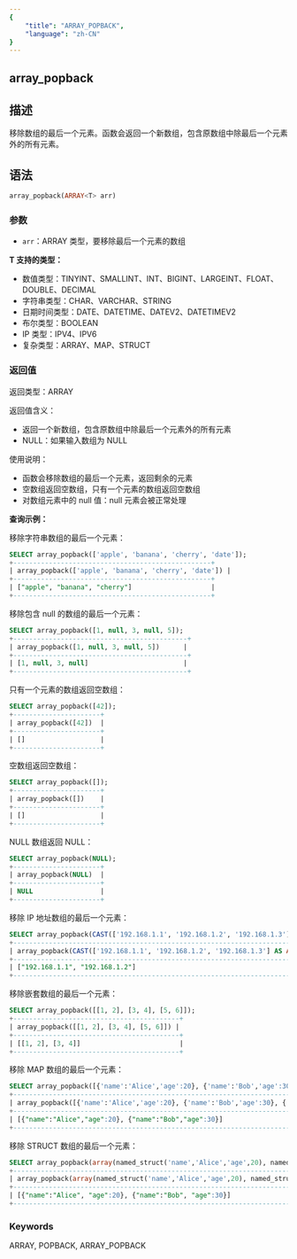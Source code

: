 ```yaml
---
{
    "title": "ARRAY_POPBACK",
    "language": "zh-CN"
}
---
```


## array_popback

<version since="2.0.0">

</version>

## 描述

移除数组的最后一个元素。函数会返回一个新数组，包含原数组中除最后一个元素外的所有元素。

## 语法

```sql
array_popback(ARRAY<T> arr)
```

### 参数

- `arr`：ARRAY<T> 类型，要移除最后一个元素的数组

**T 支持的类型：**
- 数值类型：TINYINT、SMALLINT、INT、BIGINT、LARGEINT、FLOAT、DOUBLE、DECIMAL
- 字符串类型：CHAR、VARCHAR、STRING
- 日期时间类型：DATE、DATETIME、DATEV2、DATETIMEV2
- 布尔类型：BOOLEAN
- IP 类型：IPV4、IPV6
- 复杂类型：ARRAY、MAP、STRUCT

### 返回值

返回类型：ARRAY<T>

返回值含义：
- 返回一个新数组，包含原数组中除最后一个元素外的所有元素
- NULL：如果输入数组为 NULL

使用说明：
- 函数会移除数组的最后一个元素，返回剩余的元素
- 空数组返回空数组，只有一个元素的数组返回空数组
- 对数组元素中的 null 值：null 元素会被正常处理

**查询示例：**

移除字符串数组的最后一个元素：
```sql
SELECT array_popback(['apple', 'banana', 'cherry', 'date']);
+--------------------------------------------------+
| array_popback(['apple', 'banana', 'cherry', 'date']) |
+--------------------------------------------------+
| ["apple", "banana", "cherry"]                    |
+--------------------------------------------------+
```

移除包含 null 的数组的最后一个元素：
```sql
SELECT array_popback([1, null, 3, null, 5]);
+--------------------------------------------+
| array_popback([1, null, 3, null, 5])      |
+--------------------------------------------+
| [1, null, 3, null]                        |
+--------------------------------------------+
```

只有一个元素的数组返回空数组：
```sql
SELECT array_popback([42]);
+----------------------+
| array_popback([42])  |
+----------------------+
| []                   |
+----------------------+
```

空数组返回空数组：
```sql
SELECT array_popback([]);
+----------------------+
| array_popback([])    |
+----------------------+
| []                   |
+----------------------+
```

NULL 数组返回 NULL：
```sql
SELECT array_popback(NULL);
+----------------------+
| array_popback(NULL)  |
+----------------------+
| NULL                 |
+----------------------+
```

移除 IP 地址数组的最后一个元素：
```sql
SELECT array_popback(CAST(['192.168.1.1', '192.168.1.2', '192.168.1.3'] AS ARRAY<IPV4>));
+----------------------------------------------------------------------------------+
| array_popback(CAST(['192.168.1.1', '192.168.1.2', '192.168.1.3'] AS ARRAY<IPV4>)) |
+----------------------------------------------------------------------------------+
| ["192.168.1.1", "192.168.1.2"]                                                   |
+----------------------------------------------------------------------------------+
```

移除嵌套数组的最后一个元素：
```sql
SELECT array_popback([[1, 2], [3, 4], [5, 6]]);
+------------------------------------------+
| array_popback([[1, 2], [3, 4], [5, 6]]) |
+------------------------------------------+
| [[1, 2], [3, 4]]                         |
+------------------------------------------+
```

移除 MAP 数组的最后一个元素：
```sql
SELECT array_popback([{'name':'Alice','age':20}, {'name':'Bob','age':30}, {'name':'Charlie','age':40}]);
+------------------------------------------------------------------------------------------+
| array_popback([{'name':'Alice','age':20}, {'name':'Bob','age':30}, {'name':'Charlie','age':40}]) |
+------------------------------------------------------------------------------------------+
| [{"name":"Alice","age":20}, {"name":"Bob","age":30}]                                     |
+------------------------------------------------------------------------------------------+
```

移除 STRUCT 数组的最后一个元素：
```sql
SELECT array_popback(array(named_struct('name','Alice','age',20), named_struct('name','Bob','age',30), named_struct('name','Charlie','age',40)));
+-------------------------------------------------------------------------------------------------------------------------------------------+
| array_popback(array(named_struct('name','Alice','age',20), named_struct('name','Bob','age',30), named_struct('name','Charlie','age',40))) |
+-------------------------------------------------------------------------------------------------------------------------------------------+
| [{"name":"Alice", "age":20}, {"name":"Bob", "age":30}]                                                                                    |
+-------------------------------------------------------------------------------------------------------------------------------------------+
```

### Keywords

ARRAY, POPBACK, ARRAY_POPBACK
